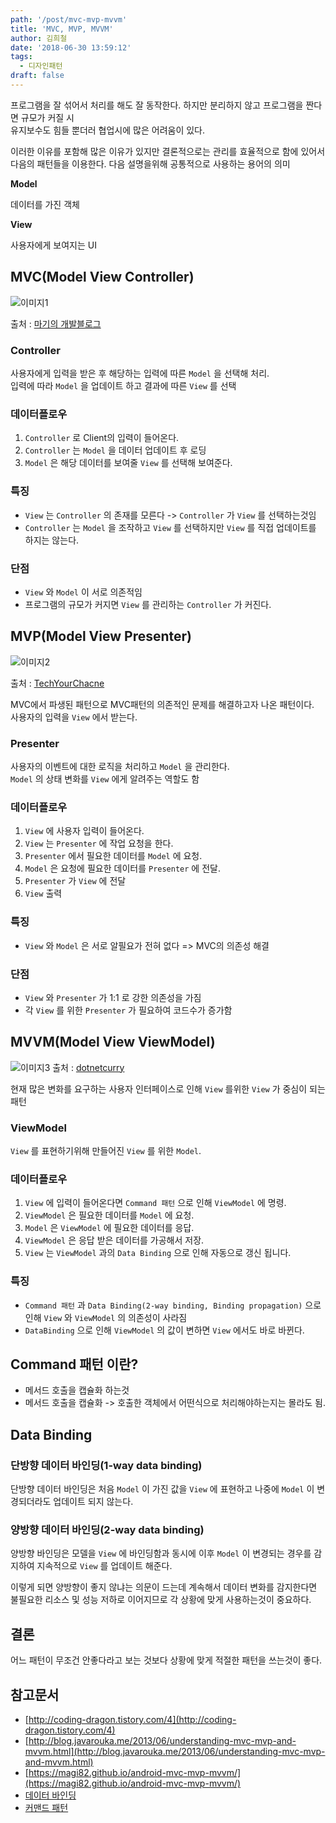 ```yaml
---
path: '/post/mvc-mvp-mvvm'
title: 'MVC, MVP, MVVM'
author: 김희철
date: '2018-06-30 13:59:12'
tags:
  - 디자인패턴
draft: false
---
```


프로그램을 잘 섞어서 처리를 해도 잘 동작한다. 하지만 분리하지 않고 프로그램을 짠다면 규모가 커질 시  
유지보수도 힘들 뿐더러 협업시에 많은 어려움이 있다.

이러한 이유를 포함해 많은 이유가 있지만 결론적으로는 관리를 효율적으로 함에 있어서 다음의 패턴들을 이용한다.
다음 설명을위해 공통적으로 사용하는 용어의 의미

**Model**

데이터를 가진 객체

**View**

사용자에게 보여지는 UI

## MVC(Model View Controller)

![이미지1](https://magi82.github.io/images/2017-2-24-android-mvc-mvp-mvvm/mvc.png)

출처 : [마기의 개발블로그](https://magi82.github.io/android-mvc-mvp-mvvm/)

### Controller

사용자에게 입력을 받은 후 해당하는 입력에 따른 `Model` 을 선택해 처리.  
입력에 따라 `Model` 을 업데이트 하고 결과에 따른 `View` 를 선택

### 데이터플로우

1. `Controller` 로 Client의 입력이 들어온다.
2. `Controller` 는 `Model` 을 데이터 업데이트 후 로딩
3. `Model` 은 해당 데이터를 보여줄 `View` 를 선택해 보여준다.

### 특징

- `View` 는 `Controller` 의 존재를 모른다 -> `Controller` 가 `View` 를 선택하는것임
- `Controller` 는 `Model` 을 조작하고 `View` 를 선택하지만 `View` 를 직접 업데이트를 하지는 않는다.

### 단점

- `View` 와 `Model` 이 서로 의존적임
- 프로그램의 규모가 커지면 `View` 를 관리하는 `Controller` 가 커진다.

## MVP(Model View Presenter)

![이미지2](http://startandroid.ru/images/stories/blog/493/x010.png.pagespeed.ic.QC26kF2Y20.png)

출처 : [TechYourChacne](https://www.techyourchance.com/mvp-mvc-android-1/)

MVC에서 파생된 패턴으로 MVC패턴의 의존적인 문제를 해결하고자 나온 패턴이다.  
사용자의 입력을 `View` 에서 받는다.

### Presenter

사용자의 이벤트에 대한 로직을 처리하고 `Model` 을 관리한다.  
`Model` 의 상태 변화를 `View` 에게 알려주는 역할도 함

### 데이터플로우

1. `View` 에 사용자 입력이 들어온다.
2. `View` 는 `Presenter` 에 작업 요청을 한다.
3. `Presenter` 에서 필요한 데이터를 `Model` 에 요청.
4. `Model` 은 요청에 필요한 데이터를 `Presenter` 에 전달.
5. `Presenter` 가 `View` 에 전달
6. `View` 출력

### 특징

- `View` 와 `Model` 은 서로 알필요가 전혀 없다 => MVC의 의존성 해결

### 단점

- `View` 와 `Presenter` 가 1:1 로 강한 의존성을 가짐
- 각 `View` 를 위한 `Presenter` 가 필요하여 코드수가 증가함

## MVVM(Model View ViewModel)

![이미지3](http://www.dotnetcurry.com/images/xamarin/mvvm/mvvm-schema.png)
출처 : [dotnetcurry](http://www.dotnetcurry.com/xamarin/1382/mvvm-in-xamarin-forms)

현재 많은 변화를 요구하는 사용자 인터페이스로 인해 `View` 를위한 `View` 가 중심이 되는 패턴

### ViewModel

`View` 를 표현하기위해 만들어진 `View` 를 위한 `Model`.

### 데이터플로우

1. `View` 에 입력이 들어온다면 `Command 패턴` 으로 인해 `ViewModel` 에 명령.
2. `ViewModel` 은 필요한 데이터를 `Model` 에 요청.
3. `Model` 은 `ViewModel` 에 필요한 데이터를 응답.
4. `ViewModel` 은 응답 받은 데이터를 가공해서 저장.
5. `View` 는 `ViewModel` 과의 `Data Binding` 으로 인해 자동으로 갱신 됩니다.

### 특징

- `Command 패턴` 과 `Data Binding(2-way binding, Binding propagation)` 으로 인해 `View` 와 `ViewModel` 의 의존성이 사라짐
- `DataBinding` 으로 인해 `ViewModel` 의 값이 변하면 `View` 에서도 바로 바뀐다.

## Command 패턴 이란?

- 메서드 호출을 캡슐화 하는것
- 메서드 호출을 캡슐화 -> 호출한 객체에서 어떤식으로 처리해야하는지는 몰라도 됨.

## Data Binding

### 단방향 데이터 바인딩(1-way data binding)

단방향 데이터 바인딩은 처음 `Model` 이 가진 값을 `View` 에 표현하고 나중에 `Model` 이 변경되더라도 업데이트 되지 않는다.

### 양방향 데이터 바인딩(2-way data binding)

양방향 바인딩은 모델을 `View` 에 바인딩함과 동시에 이후 `Model` 이 변경되는 경우를 감지하여 지속적으로 `View` 를 업데이트 해준다.

이렇게 되면 양방향이 좋지 않냐는 의문이 드는데 계속해서 데이터 변화를 감지한다면  
불필요한 리소스 및 성능 저하로 이어지므로 각 상황에 맞게 사용하는것이 중요하다.

## 결론

어느 패턴이 무조건 안좋다라고 보는 것보다 상황에 맞게 적절한 패턴을 쓰는것이 좋다.

## 참고문서

- [http://coding-dragon.tistory.com/4](http://coding-dragon.tistory.com/4)
- [http://blog.javarouka.me/2013/06/understanding-mvc-mvp-and-mvvm.html](http://blog.javarouka.me/2013/06/understanding-mvc-mvp-and-mvvm.html)
- [https://magi82.github.io/android-mvc-mvp-mvvm/](https://magi82.github.io/android-mvc-mvp-mvvm/)
- [데이터 바인딩](https://webisfree.com/2017-01-25/angularjs-one-way-two-way-%EB%B0%94%EC%9D%B8%EB%94%A9-%EC%95%8C%EC%95%84%EB%B3%B4%EA%B8%B0)
- [커맨드 패턴](http://moonshoo.tistory.com/5)
